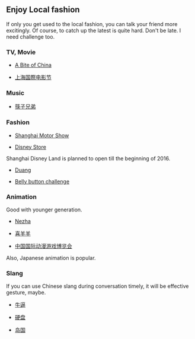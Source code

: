 ## Enjoy Local fashion

If only you get used to the local fashion, you can talk your friend more excitingly. Of course, to catch up the latest is quite hard. Don't be late. I need challenge too.

### TV, Movie

- [A Bite of China](http://english.cntv.cn/special/a_bite_of_china/homepage/index.shtml)

- [上海国際电影节](http://www.siff.com/)


### Music

- [筷子兄弟](http://japanese.china.com/fashion/star/411/20140717/104449.html)


### Fashion

- [Shanghai Motor Show](http://www.autoshanghai.org/en/)

- [Disney Store](http://www.dailymail.co.uk/news/peoplesdaily/article-3091372/World-s-largest-Disney-store-Shanghai-attracts-huge-queues.html)

Shanghai Disney Land is planned to open till the beginning of 2016.


- [Duang](https://en.wikipedia.org/wiki/Duang)

- [Belly button challenge](http://www.bbc.com/news/world-asia-china-33091349)

### Animation

Good with younger generation.

- [Nezha](http://www.amazon.com/Nezha-Conquers-Dragon-Favorite-Childrens/dp/1602209758)

- [喜羊羊](http://japanese.china.org.cn/jp/txt/2010-10/09/content_21089617.htm)

- [中国国际动漫游戏博览会](http://www.ccgexpo.cn/)

Also, Japanese animation is popular.


### Slang

If you can use Chinese slang during conversation timely, it will be effective gesture, maybe.

- [牛逼](http://www.ctrans.org/search.php?word=%E7%89%9B%E9%80%BC)

- [硬盘](http://zhidao.baidu.com/question/115232596.html)

- [岛国](http://zhidao.baidu.com/question/495745457410893644.html)
